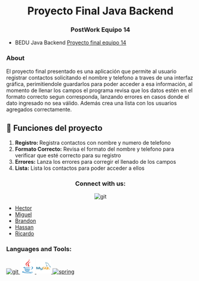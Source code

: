 <h1 align="center">Proyecto Final Java Backend</h1>
<h3 align="center">PostWork Equipo 14</h3>

- BEDU Java Backend [Proyecto final equipo 14](https://github.com/BrandHK23/BEDU_T14_PWork/tree/main/Proyecto)

<h3 align="left">About</h3>

El proyecto final presentado es una aplicación que permite al usuario registrar contactos solicitando el nombre y telefono a traves de una interfaz gráfica, perimitiendole guardarlos para poder acceder a esa información, al momento de llenar los campos el programa revisa que los datos estén en el formato correcto segun corresponda, lanzando errores en casos donde el dato ingresado no sea válido. Además crea una lista con los usuarios agregados correctamente.

## :hammer: Funciones del proyecto

<ol>
  <li><b>Registro: </b>Registra contactos con nombre y numero de telefono</li>
  <li><b>Formato Correcto:</b> Revisa el formato del nombre y telefono para verificar que esté correcto para su registro</li>
  <li><b>Errores:</b> Lanza los errores para corregir el llenado de los campos</li>
  <li><b>Lista:</b> Lista los contactos para poder acceder a ellos</li>
</ol>

<h3 align="center">Connect with us: </h3>
<p align="center"> <img src="https://www.vectorlogo.zone/logos/github/github-tile.svg" alt="git" width="40" height="40"/> </p>

<ul>
  <li><a href="https://github.com/h3ctor07" title="h3ctor07"> Hector</a></li>
  <li><a href="https://github.com/miguelramirez912" title="miguelramirez912"> Miguel</a></li>
  <li><a href="https://github.com/BrandHK23" title="BrandHK23"> Brandon</a></li>
  <li><a href="https://github.com/Axel-GN" title="Axel-GN"> Hassan</a></li>
  <li><a href="https://github.com/rrios62" title="rrios62"> Ricardo</a></li>
</ul> 

<p align="left">
</p>

<h3 align="left">Languages and Tools:</h3>
<p align="left"> <a href="https://git-scm.com/" target="_blank" rel="noreferrer"> <img src="https://www.vectorlogo.zone/logos/git-scm/git-scm-icon.svg" alt="git" width="40" height="40"/> </a> <a href="https://www.java.com" target="_blank" rel="noreferrer"> <img src="https://raw.githubusercontent.com/devicons/devicon/master/icons/java/java-original.svg" alt="java" width="40" height="40"/> </a> <a href="https://www.mysql.com/" target="_blank" rel="noreferrer"> <img src="https://raw.githubusercontent.com/devicons/devicon/master/icons/mysql/mysql-original-wordmark.svg" alt="mysql" width="40" height="40"/> </a> <a href="https://spring.io/" target="_blank" rel="noreferrer"> <img src="https://www.vectorlogo.zone/logos/springio/springio-icon.svg" alt="spring" width="40" height="40"/> </a> </p>


